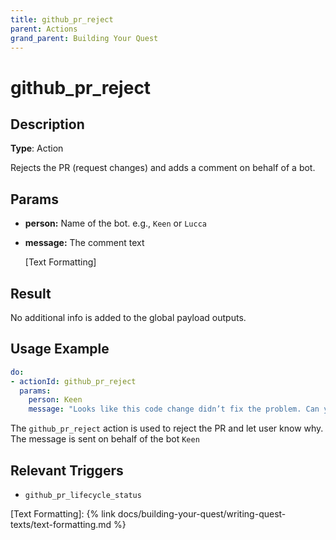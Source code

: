 ```yaml
---
title: github_pr_reject
parent: Actions
grand_parent: Building Your Quest
---
```


# github_pr_reject

## Description

**Type**: Action

Rejects the PR (request changes) and adds a comment on behalf of a bot.

## Params

- **person:** Name of the bot. e.g., `Keen` or `Lucca`
- **message:** The comment text
    
    [Text Formatting]
    
## Result

No additional info is added to the global payload outputs.

## Usage Example

```yaml
do:
- actionId: github_pr_reject
  params:
    person: Keen
    message: "Looks like this code change didn’t fix the problem. Can you take a second look?"
```

The `github_pr_reject` action is used to reject the PR and let user know why. The message is sent on behalf of the bot `Keen`

## Relevant Triggers

- `github_pr_lifecycle_status`

[Text Formatting]: {% link docs/building-your-quest/writing-quest-texts/text-formatting.md %}